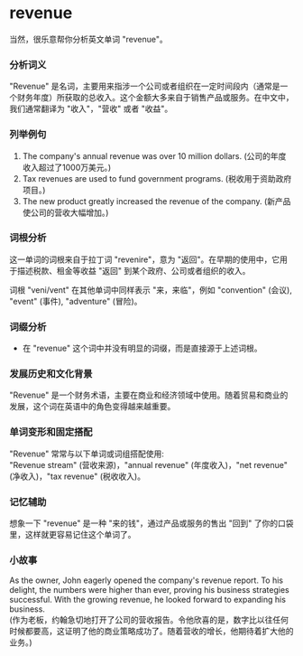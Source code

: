 # revenue

当然，很乐意帮你分析英文单词 "revenue"。

  

### 分析词义

  

"Revenue" 是名词，主要用来指涉一个公司或者组织在一定时间段内（通常是一个财务年度）所获取的总收入。这个金额大多来自于销售产品或服务。在中文中，我们通常翻译为 "收入"，"营收" 或者 "收益"。

  

### 列举例句

  

1.  The company's annual revenue was over 10 million dollars. (公司的年度收入超过了1000万美元。)
2.  Tax revenues are used to fund government programs. (税收用于资助政府项目。)
3.  The new product greatly increased the revenue of the company. (新产品使公司的营收大幅增加。)

  

### 词根分析

  

这一单词的词根来自于拉丁词 "revenire"，意为 "返回"。在早期的使用中，它用于描述税款、租金等收益 "返回" 到某个政府、公司或者组织的收入。

  

词根 "veni/vent" 在其他单词中同样表示 "来，来临"，例如 "convention" (会议), "event" (事件), "adventure" (冒险)。

  

### 词缀分析

  

*   在 "revenue" 这个词中并没有明显的词缀，而是直接源于上述词根。

  

### 发展历史和文化背景

  

"Revenue" 是一个财务术语，主要在商业和经济领域中使用。随着贸易和商业的发展，这个词在英语中的角色变得越来越重要。

  

### 单词变形和固定搭配

  

"Revenue" 常常与以下单词或词组搭配使用:  
"Revenue stream" (营收来源)，"annual revenue" (年度收入)，"net revenue" (净收入)，"tax revenue" (税收收入)。

  

### 记忆辅助

  

想象一下 "revenue" 是一种 "来的钱"，通过产品或服务的售出 "回到" 了你的口袋里，这样就更容易记住这个单词了。

  

### 小故事

  

As the owner, John eagerly opened the company's revenue report. To his delight, the numbers were higher than ever, proving his business strategies successful. With the growing revenue, he looked forward to expanding his business.  
(作为老板，约翰急切地打开了公司的营收报告。令他欣喜的是，数字比以往任何时候都要高，这证明了他的商业策略成功了。随着营收的增长，他期待着扩大他的业务。)
